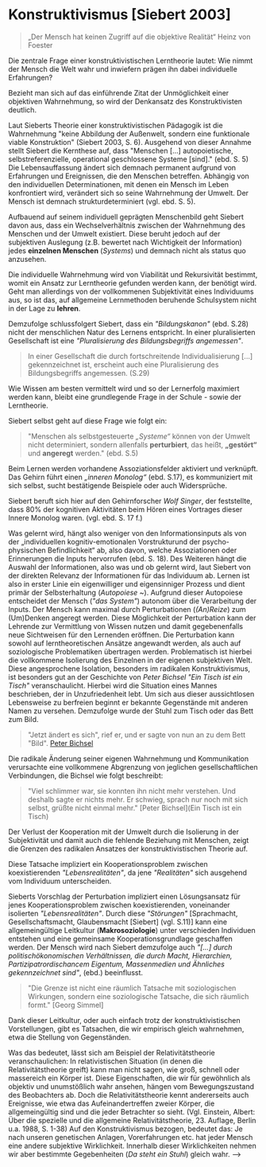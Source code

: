# Konstruktivismus [Siebert 2003]

> „Der Mensch hat keinen Zugriff auf die objektive Realität“
> Heinz von Foester

Die zentrale Frage einer konstruktivistischen Lerntheorie lautet: Wie nimmt der Mensch die Welt wahr und inwiefern prägen ihn dabei individuelle Erfahrungen?

Bezieht man sich auf das einführende Zitat der Unmöglichkeit einer objektiven Wahrnehmung, so wird der Denkansatz des Konstruktivisten deutlich.

Laut Sieberts Theorie einer konstruktivistischen Pädagogik ist die Wahrnehmung "keine Abbildung der Außenwelt, sondern eine funktionale viable Konstruktion" (Siebert 2003, S. 6).
Ausgehend von dieser Annahme stellt Siebert die Kernthese auf, dass "Menschen [...] autopoietische, selbstreferenzielle, operational geschlossene Systeme [sind]." (ebd. S. 5)
Die Lebensauffassung ändert sich demnach permanent aufgrund von Erfahrungen und Ereignissen, die den Menschen betreffen.
Abhängig von den individuellen Determinationen, mit denen ein Mensch im Leben konfrontiert wird, verändert sich so seine Wahrnehmung der Umwelt.
Der Mensch ist demnach strukturdeterminiert (vgl. ebd. S. 5).


Aufbauend auf seinem individuell geprägten Menschenbild geht Siebert davon aus, dass ein Wechselverhältnis zwischen der Wahrnehmung des Menschen und der Umwelt existiert.
Diese beruht jedoch auf der subjektiven Auslegung (z.B. bewertet nach Wichtigkeit der Information) jedes **einzelnen Menschen** (*Systems*) und demnach nicht als status quo anzusehen.

Die individuelle Wahrnehmung wird von Viabilität und Rekursivität bestimmt, womit ein Ansatz zur Lerntheorie gefunden werden kann, der benötigt wird.
Geht man allerdings von der vollkommenen Subjektivität eines Individuums aus, so ist das, auf allgemeine Lernmethoden beruhende Schulsystem nicht in der Lage zu **lehren**.

Demzufolge schlussfolgert Siebert, dass ein *"Bildungskanon"* (ebd. S.28) nicht der menschlichen Natur des Lernens entspricht.
In einer pluralisierten Gesellschaft ist eine *"Pluralisierung des Bildungsbegriffs angemessen"*.
>In einer Gesellschaft die durch fortschreitende Individualisierung [...] gekennzeichnet ist, erscheint auch eine Pluralisierung des Bildungsbegriffs angemessen. (S.29)

Wie Wissen am besten vermittelt wird und so der Lernerfolg maximiert werden kann, bleibt eine grundlegende Frage in der Schule - sowie der Lerntheorie.

Siebert selbst geht auf diese Frage wie folgt ein:
>"Menschen als selbstgesteuerte *„Systeme“* können von der Umwelt nicht determiniert, sondern allenfalls **perturbiert**, das heißt, **„gestört“** und **angeregt** werden." (ebd. S.5)

Beim Lernen werden vorhandene Assoziationsfelder aktiviert und verknüpft.
Das Gehirn führt einen *„inneren Monolog“* (ebd. S.17), es kommuniziert mit sich selbst, sucht bestätigende Beispiele oder auch Widersprüche.
<!-- FIXME: VK Textbeleg? -->
Siebert beruft sich hier auf den Gehirnforscher *Wolf Singer*, der feststellte, dass 80% der kognitiven Aktivitäten beim Hören eines Vortrages dieser Innere Monolog waren. (vgl. ebd. S. 17 f.)
<!-- FIXME: VK Textbeleg? -->
Was gelernt wird, hängt also weniger von den Informationsinputs als von der „individuellen kognitiv-emotionalen Vorstrukturund der psycho-physischen Befindlichkeit“ ab, also davon, welche Assoziationen oder Erinnerungen die Inputs hervorrufen (ebd. S. 18).
Des Weiteren hängt die Auswahl der Informationen, also was und ob gelernt wird, laut Siebert von der direkten Relevanz der Informationen für das Individuum ab.
Lernen ist also in erster Linie ein eigenwilliger und eigensinniger Prozess und dient primär der Selbsterhaltung (*Autopoiese* ~).
Aufgrund dieser Autopoiese entscheidet der Mensch (*"das System"*) autonom über die Verarbeitung der Inputs.
Der Mensch kann maximal durch Perturbationen (*(An)Reize*) zum (Um)Denken angeregt werden.
Diese Möglichkeit der Perturbation kann der Lehrende zur Vermittlung von Wissen nutzen und damit gegebenenfalls neue Sichtweisen für den Lernenden eröffnen.
Die Perturbation kann sowohl auf lerntheoretischen Ansätze angewandt werden, als auch auf soziologische Problematiken übertragen werden.
Problematisch ist hierbei die vollkommene Isolierung des Einzelnen in der eigenen subjektiven Welt.
Diese angesprochene Isolation, besonders im radikalen Konstruktivismus, ist besonders gut an der Geschichte von *Peter Bichsel* *"Ein Tisch ist ein Tisch"* veranschaulicht.
Hierbei wird die Situation eines Mannes beschrieben, der in Unzufriedenheit lebt.
Um sich aus dieser aussichtlosen Lebensweise zu berfreien beginnt er bekannte Gegenstände mit anderen Namen zu versehen.
Demzufolge wurde der Stuhl zum Tisch oder das Bett zum Bild.

> "Jetzt ändert es sich", rief er, und er sagte von nun an zu dem Bett "Bild".
> [Peter Bichsel](http://www.univie.ac.at/ims/koeppl_lv/Mth_04/Bichsel_Tisch.htm)

Die radikale Änderung seiner eigenen Wahrnehmung und Kommunikation verursachte eine vollkommene Abgrenzung von jeglichen gesellschaftlichen Verbindungen, die Bichsel wie folgt beschreibt:

> "Viel schlimmer war, sie konnten ihn nicht mehr verstehen. Und deshalb sagte er nichts mehr. Er schwieg, sprach nur noch mit sich selbst, grüßte nicht einmal mehr."
> [Peter Bichsel](Ein Tisch ist ein Tisch)

Der Verlust der Kooperation mit der Umwelt durch die Isolierung in der Subjektivität und damit auch die fehlende Beziehung mit Menschen, zeigt die Grenzen des radikalen Ansatzes der konstruktivistischen Theorie auf.

Diese Tatsache impliziert ein Kooperationsproblem zwischen koexistierenden *"Lebensrealitäten"*, da jene *"Realitäten"* sich ausgehend vom Individuum unterscheiden.

Sieberts Vorschlag der Perturbation impliziert einen Lösungsansatz für jenes Kooperationsproblem zwischen koexistierenden, voneinander isolierten *"Lebensrealitäten"*.
Durch diese *"Störungen"* [Sprachmacht, Gesellschaftsmacht, Glaubensmacht [Siebert] (vgl. S.11)] kann eine allgemeingültige Leitkultur (**Makrosoziologie**) unter verschieden Individuen entstehen und eine gemeinsame Kooperationsgrundlage geschaffen werden.
Der Mensch wird nach Siebert demzufolge auch *"[...] durch politischökonomischen Verhältnissen, die durch Macht, Hierarchien, Partizipatrordischancem Eigentum, Massenmedien und Ähnliches gekennzeichnet sind"*, (ebd.) beeinflusst.

> "Die Grenze ist nicht eine räumlich Tatsache mit soziologischen Wirkungen, sondern eine soziologische Tatsache, die sich räumlich formt." [Georg Simmel]

Dank dieser Leitkultur, oder auch einfach trotz der konstruktivistischen Vorstellungen, gibt es Tatsachen, die wir empirisch gleich wahrnehmen, etwa die Stellung von Gegenständen.
<!-- TODO: VK Bitte richtig einarbeiten, sodass es Sinn ergibt oder rausschmeißen. -->
Was das bedeutet, lässt sich am Beispiel der Relativitätstheorie veranschaulichen:
In relativistischen Situation (in denen die Relativitätstheorie greift) kann man nicht sagen, wie groß, schnell oder massereich ein Körper ist.
Diese Eigenschaften, die wir für gewöhnlich als objektiv und unumstößlich wahr ansehen, hängen vom Bewegungszustand des Beobachters ab.
Doch die Relativitätstheorie kennt andererseits auch Ereignisse, wie etwa das Aufeinandertreffen zweier Körper, die allgemeingültig sind und die jeder Betrachter so sieht. (Vgl. Einstein, Albert: Über die spezielle und die allgemeine Relativitätstheorie, 23. Auflage, Berlin u.a. 1988, S. 1-38)
Auf den Konstruktivismus bezogen, bedeutet das:
Je nach unseren genetischen Anlagen, Vorerfahrungen etc. hat jeder Mensch eine andere subjektive Wirklichkeit.
Innerhalb dieser Wirklichkeiten nehmen wir aber bestimmte Gegebenheiten (*Da steht ein Stuhl*) gleich wahr.
  -->

